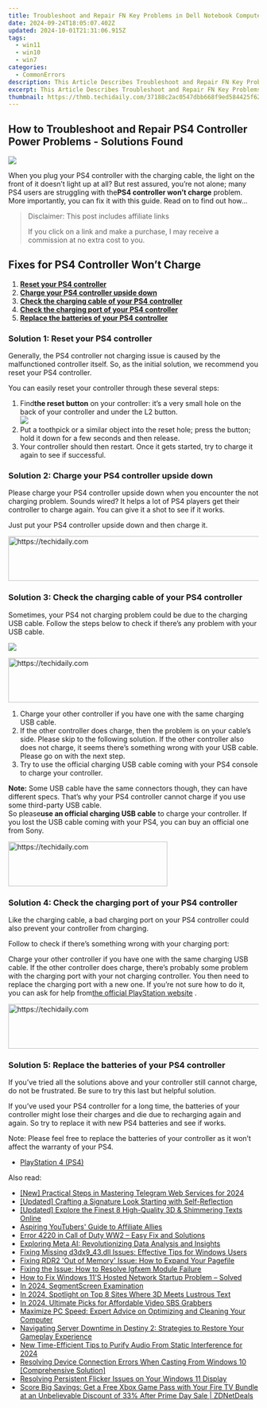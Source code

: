 ```yaml
---
title: Troubleshoot and Repair FN Key Problems in Dell Notebook Computers
date: 2024-09-24T18:05:07.402Z
updated: 2024-10-01T21:31:06.915Z
tags:
  - win11
  - win10
  - win7
categories:
  - CommonErrors
description: This Article Describes Troubleshoot and Repair FN Key Problems in Dell Notebook Computers
excerpt: This Article Describes Troubleshoot and Repair FN Key Problems in Dell Notebook Computers
thumbnail: https://thmb.techidaily.com/37188c2ac0547dbb668f9ed584425f62c5411d081b5606c8c487c2ccf4f6d577.jpg
---
```


## How to Troubleshoot and Repair PS4 Controller Power Problems - Solutions Found

![](https://images.drivereasy.com/wp-content/uploads/2018/01/img_5a503449d171d.jpg)

 When you plug your PS4 controller with the charging cable, the light on the front of it doesn’t light up at all? But rest assured, you’re not alone; many PS4 users are struggling with the**PS4 controller won’t charge** problem. More importantly, you can fix it with this guide. Read on to find out how…

>  Disclaimer: This post includes affiliate links
>
>  If you click on a link and make a purchase, I may receive a commission at no extra cost to you.
>

## Fixes for PS4 Controller Won’t Charge

1. **[Reset your PS4 controller](#solution1)**
2. **[Charge your PS4 controller upside down](#solution2)**
3. **[Check the charging cable of your PS4 controller](#solution3)**
4. **[Check the charging port of your PS4 controller](#solution4)**
5. **[Replace the batteries of your PS4 controller](#solution5)**

### Solution 1: Reset your PS4 controller

 Generally, the PS4 controller not charging issue is caused by the malfunctioned controller itself. So, as the initial solution, we recommend you reset your PS4 controller.

You can easily reset your controller through these several steps:

1. Find**the reset button** on your controller: it’s a very small hole on the back of your controller and under the L2 button.  
![](https://images.drivereasy.com/wp-content/uploads/2018/01/img_5a503f4b68e7f.jpg)
2. Put a toothpick or a similar object into the reset hole; press the button; hold it down for a few seconds and then release.
3. Your controller should then restart. Once it gets started, try to charge it again to see if successful.

### Solution 2: Charge your PS4 controller upside down

 Please charge your PS4 controller upside down when you encounter the not charging problem. Sounds wired? It helps a lot of PS4 players get their controller to charge again. You can give it a shot to see if it works.

Just put your PS4 controller upside down and then charge it.

<!-- affiliate ads begin -->
<a href="https://appsumo.8odi.net/c/5597632/2144310/7443" target="_top" id="2144310">
  <img src="//a.impactradius-go.com/display-ad/7443-2144310" border="0" alt="https://techidaily.com" width="728" height="90"/>
</a>
<img height="0" width="0" src="https://appsumo.8odi.net/i/5597632/2144310/7443" style="position:absolute;visibility:hidden;" border="0" />
<!-- affiliate ads end -->

### Solution 3: Check the charging cable of your PS4 controller

 Sometimes, your PS4 not charging problem could be due to the charging USB cable. Follow the steps below to check if there’s any problem with your USB cable.

![](https://images.drivereasy.com/wp-content/uploads/2018/01/img_5a504e5686cb2.jpg)

<!-- affiliate ads begin -->
<a href="https://aligracehair.sjv.io/c/5597632/1915810/19272" target="_top" id="1915810">
  <img src="//a.impactradius-go.com/display-ad/19272-1915810" border="0" alt="https://techidaily.com" width="728" height="90"/>
</a>
<img height="0" width="0" src="https://aligracehair.sjv.io/i/5597632/1915810/19272" style="position:absolute;visibility:hidden;" border="0" />
<!-- affiliate ads end -->

1. Charge your other controller if you have one with the same charging USB cable.
2. If the other controller does charge, then the problem is on your cable’s side. Please skip to the following solution. If the other controller also does not charge, it seems there’s something wrong with your USB cable. Please go on with the next step.
3. Try to use the official charging USB cable coming with your PS4 console to charge your controller.

**Note:** Some USB cable have the same connectors though, they can have different specs. That’s why your PS4 controller cannot charge if you use some third-party USB cable.  
 So please**use an official charging USB cable** to charge your controller. If you lost the USB cable coming with your PS4, you can buy an official one from Sony.

<!-- affiliate ads begin -->
<a href="https://wigfever.sjv.io/c/5597632/2014850/22899" target="_top" id="2014850">
  <img src="//a.impactradius-go.com/display-ad/22899-2014850" border="0" alt="https://techidaily.com" width="320" height="90"/>
</a>
<img height="0" width="0" src="https://wigfever.sjv.io/i/5597632/2014850/22899" style="position:absolute;visibility:hidden;" border="0" />
<!-- affiliate ads end -->

### Solution 4: Check the charging port of your PS4 controller

 Like the charging cable, a bad charging port on your PS4 controller could also prevent your controller from charging.

 Follow to check if there’s something wrong with your charging port:

 Charge your other controller if you have one with the same charging USB cable. If the other controller does charge, there’s probably some problem with the charging port with your not charging controller. You then need to replace the charging port with a new one. If you’re not sure how to do it, you can ask for help from[the official PlayStation website](http://www.playstation.com/) .

<!-- affiliate ads begin -->
<a href="https://appsumo.8odi.net/c/5597632/2105877/7443" target="_top" id="2105877">
  <img src="//a.impactradius-go.com/display-ad/7443-2105877" border="0" alt="https://techidaily.com" width="728" height="90"/>
</a>
<img height="0" width="0" src="https://appsumo.8odi.net/i/5597632/2105877/7443" style="position:absolute;visibility:hidden;" border="0" />
<!-- affiliate ads end -->

### Solution 5: Replace the batteries of your PS4 controller

 If you’ve tried all the solutions above and your controller still cannot charge, do not be frustrated. Be sure to try this last but helpful solution.

 If you’ve used your PS4 controller for a long time, the batteries of your controller might lose their charges and die due to recharging again and again. So try to replace it with new PS4 batteries and see if works.

 Note: Please feel free to replace the batteries of your controller as it won’t affect the warranty of your PS4.

* [PlayStation 4 (PS4)](/tag-search/?tagId=180)

<ins class="adsbygoogle"
     style="display:block"
     data-ad-format="autorelaxed"
     data-ad-client="ca-pub-7571918770474297"
     data-ad-slot="1223367746"></ins>

<ins class="adsbygoogle"
     style="display:block"
     data-ad-client="ca-pub-7571918770474297"
     data-ad-slot="8358498916"
     data-ad-format="auto"
     data-full-width-responsive="true"></ins>

<span class="atpl-alsoreadstyle">Also read:</span>
<div><ul>
<li><a href="https://fox-hovers.techidaily.com/new-practical-steps-in-mastering-telegram-web-services-for-2024/"><u>[New] Practical Steps in Mastering Telegram Web Services for 2024</u></a></li>
<li><a href="https://youtube-clips.techidaily.com/updated-crafting-a-signature-look-starting-with-self-reflection/"><u>[Updated] Crafting a Signature Look Starting with Self-Reflection</u></a></li>
<li><a href="https://fox-direct.techidaily.com/updated-explore-the-finest-8-high-quality-3d-and-shimmering-texts-online/"><u>[Updated] Explore the Finest 8 High-Quality 3D & Shimmering Texts Online</u></a></li>
<li><a href="https://youtube-lab.techidaily.com/ing-youtubers-guide-to-affiliate-allies/"><u>Aspiring YouTubers' Guide to Affiliate Allies</u></a></li>
<li><a href="https://common-error.techidaily.com/error-4220-in-call-of-duty-ww2-easy-fix-and-solutions/"><u>Error 4220 in Call of Duty WW2 – Easy Fix and Solutions</u></a></li>
<li><a href="https://technical-tips.techidaily.com/exploring-meta-ai-revolutionizing-data-analysis-and-insights/"><u>Exploring Meta AI: Revolutionizing Data Analysis and Insights</u></a></li>
<li><a href="https://common-error.techidaily.com/fixing-missing-d3dx943dll-issues-effective-tips-for-windows-users/"><u>Fixing Missing d3dx9_43.dll Issues: Effective Tips for Windows Users</u></a></li>
<li><a href="https://common-error.techidaily.com/fixing-rdr2-out-of-memory-issue-how-to-expand-your-pagefile/"><u>Fixing RDR2 'Out of Memory' Issue: How to Expand Your Pagefile</u></a></li>
<li><a href="https://common-error.techidaily.com/fixing-the-issue-how-to-resolve-igfxem-module-failure/"><u>Fixing the Issue: How to Resolve Igfxem Module Failure</u></a></li>
<li><a href="https://common-error.techidaily.com/1723204581100-how-to-fix-windows-11s-hosted-network-startup-problem-solved/"><u>How to Fix Windows 11'S Hosted Network Startup Problem – Solved</u></a></li>
<li><a href="https://screen-video-capture.techidaily.com/in-2024-segmentscreen-examination/"><u>In 2024, SegmentScreen Examination</u></a></li>
<li><a href="https://article-files.techidaily.com/in-2024-spotlight-on-top-8-sites-where-3d-meets-lustrous-text/"><u>In 2024, Spotlight on Top 8 Sites Where 3D Meets Lustrous Text</u></a></li>
<li><a href="https://youtube-help.techidaily.com/in-2024-ultimate-picks-for-affordable-video-sbs-grabbers/"><u>In 2024, Ultimate Picks for Affordable Video SBS Grabbers</u></a></li>
<li><a href="https://common-error.techidaily.com/maximize-pc-speed-expert-advice-on-optimizing-and-cleaning-your-computer/"><u>Maximize PC Speed: Expert Advice on Optimizing and Cleaning Your Computer</u></a></li>
<li><a href="https://common-error.techidaily.com/navigating-server-downtime-in-destiny-2-strategies-to-restore-your-gameplay-experience/"><u>Navigating Server Downtime in Destiny 2: Strategies to Restore Your Gameplay Experience</u></a></li>
<li><a href="https://audio-editing.techidaily.com/new-time-efficient-tips-to-purify-audio-from-static-interference-for-2024/"><u>New Time-Efficient Tips to Purify Audio From Static Interference for 2024</u></a></li>
<li><a href="https://common-error.techidaily.com/resolving-device-connection-errors-when-casting-from-windows-10-comprehensive-solution/"><u>Resolving Device Connection Errors When Casting From Windows 10 [Comprehensive Solution]</u></a></li>
<li><a href="https://common-error.techidaily.com/resolving-persistent-flicker-issues-on-your-windows-11-display/"><u>Resolving Persistent Flicker Issues on Your Windows 11 Display</u></a></li>
<li><a href="https://games-able.techidaily.com/score-big-savings-get-a-free-xbox-game-pass-with-your-fire-tv-bundle-at-an-unbelievable-discount-of-33-after-prime-day-sale-zdnetdeals/"><u>Score Big Savings: Get a Free Xbox Game Pass with Your Fire TV Bundle at an Unbelievable Discount of 33% After Prime Day Sale | ZDNetDeals</u></a></li>
</ul></div>

